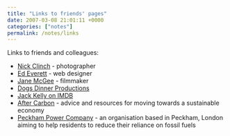 ```yaml
---
title: "Links to friends' pages"
date: 2007-03-08 21:01:11 +0000
categories: ["notes"]
permalink: /notes/links
---
```

Links to friends and colleagues:

-   [Nick Clinch](http://nickclinch.co.uk) - photographer
-   [Ed Everett](http://edeverett.co.uk) - web designer</a>
-   [Jane McGee](http://janemcgee.com) - filmmaker
-   <a href="http://dogsdinnerproductions.co.uk">Dogs Dinner Productions
-   [Jack Kelly on IMDB](http://uk.imdb.com/name/nm1913075/)
-   [After Carbon](http://aftercarbon.org) - advice and resources for
    moving towards a sustainable economy
-   [Peckham Power Company](http://peckhampower.org) - an organisation
    based in Peckham, London aiming to help residents to reduce their
    reliance on fossil fuels


